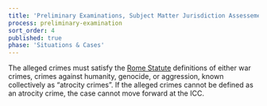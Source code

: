 ```yaml
---
title: 'Preliminary Examinations, Subject Matter Jurisdiction Assessement'
process: preliminary-examination
sort_order: 4
published: true
phase: 'Situations & Cases'
---
```



The alleged crimes must satisfy the [Rome Statute](https://www.icc-cpi.int/nr/rdonlyres/ea9aeff7-5752-4f84-be94-0a655eb30e16/0/rome_statute_english.pdf) definitions of either war crimes, crimes against humanity, genocide, or aggression, known collectively as “atrocity crimes”. If the alleged crimes cannot be defined as an atrocity crime, the case cannot move forward at the ICC. &nbsp;